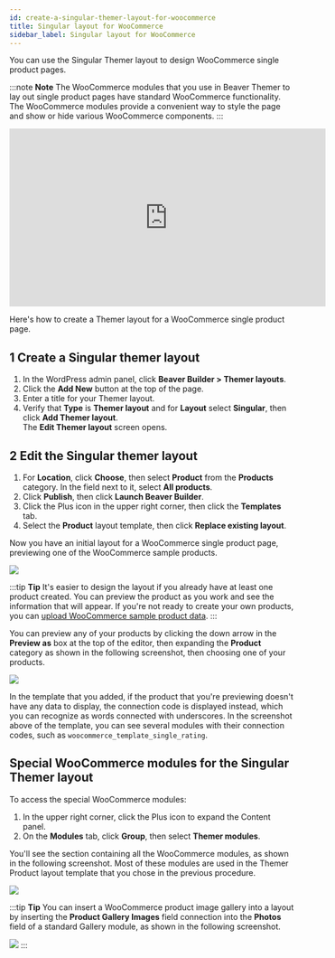 ```yaml
---
id: create-a-singular-themer-layout-for-woocommerce
title: Singular layout for WooCommerce
sidebar_label: Singular layout for WooCommerce
---
```


You can use the Singular Themer layout to design WooCommerce single product pages.

:::note **Note** 
The WooCommerce modules that you use in Beaver Themer to lay out single product pages have standard WooCommerce functionality. The WooCommerce modules provide a convenient way to style the page and show or hide various WooCommerce components.
:::

<div class="embed-responsive">
<iframe width="560" height="315" src="https://www.youtube.com/embed/Jz8MXyPrF50" frameborder="0" allow="accelerometer; autoplay; encrypted-media; gyroscope; picture-in-picture" allowfullscreen="">
</iframe>
</div>

Here's how to create a Themer layout for a WooCommerce single product page.

## 1 Create a Singular themer layout

  1. In the WordPress admin panel, click **Beaver Builder > Themer layouts**.
  2. Click the **Add New** button at the top of the page.
  3. Enter a title for your Themer layout.
  4. Verify that **Type** is **Themer layout** and for **Layout** select **Singular**, then click **Add Themer layout**.  
  The **Edit Themer layout** screen opens.

## 2 Edit the Singular themer layout

  1. For **Location**, click **Choose**, then select **Product** from the **Products** category. In the field next to it, select **All products**.
  2. Click **Publish**, then click **Launch Beaver Builder**.
  3. Click the Plus icon in the upper right corner, then click the **Templates** tab.
  4. Select the **Product**  layout template, then click **Replace existing layout**.

Now you have an initial layout for a WooCommerce single product page, previewing one of the WooCommerce sample products.

![](/img/create-a-singular-themer-layout-for-woocommerce-49d7f0a9.png)

:::tip **Tip**
It's easier to design the layout if you already have at least one product created. You can preview the product as you work and see the information that will appear. If you're not ready to create your own products, you can [upload WooCommerce sample product data](https://docs.woocommerce.com/document/importing-woocommerce-sample-data/).
:::

You can preview any of your products by clicking the down arrow in the **Preview as** box at the top of the editor, then expanding the **Product** category as shown in the following screenshot, then choosing one of your products.

![](/img/create-a-singular-themer-layout-for-woocommerce-227d25be.png)

In the template that you added, if the product that you're previewing doesn't have any data to display, the connection code is displayed instead, which you can recognize as words connected with underscores. In the screenshot above of the template, you can see several modules with their connection codes, such as `woocommerce_template_single_rating`.

## Special WooCommerce modules for the Singular Themer layout

To access the special WooCommerce modules:

  1. In the upper right corner, click the Plus icon to expand the Content panel.
  2. On the **Modules** tab, click **Group**, then select **Themer modules**.

You'll see the section containing all the WooCommerce modules, as shown in the following screenshot. Most of these modules are used in the Themer Product layout template that you chose in the previous procedure.

![](/img/create-a-singular-themer-layout-for-woocommerce-3648ac58.png)

:::tip **Tip**
You can insert a WooCommerce product image gallery into a layout by inserting the **Product Gallery Images** field connection into the **Photos** field of a standard Gallery module, as shown in the following screenshot.

![](/img/create-a-singular-themer-layout-for-woocommerce-b101bc56.png)
:::
